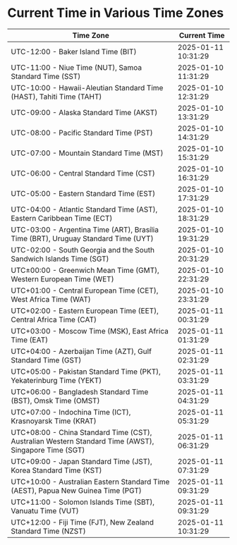 # Current Time in Various Time Zones

| Time Zone | Current Time |
|-----------|--------------|
| UTC-12:00 - Baker Island Time (BIT) | 2025-01-11 10:31:29 |
| UTC-11:00 - Niue Time (NUT), Samoa Standard Time (SST) | 2025-01-10 11:31:29 |
| UTC-10:00 - Hawaii-Aleutian Standard Time (HAST), Tahiti Time (TAHT) | 2025-01-10 12:31:29 |
| UTC-09:00 - Alaska Standard Time (AKST) | 2025-01-10 13:31:29 |
| UTC-08:00 - Pacific Standard Time (PST) | 2025-01-10 14:31:29 |
| UTC-07:00 - Mountain Standard Time (MST) | 2025-01-10 15:31:29 |
| UTC-06:00 - Central Standard Time (CST) | 2025-01-10 16:31:29 |
| UTC-05:00 - Eastern Standard Time (EST) | 2025-01-10 17:31:29 |
| UTC-04:00 - Atlantic Standard Time (AST), Eastern Caribbean Time (ECT) | 2025-01-10 18:31:29 |
| UTC-03:00 - Argentina Time (ART), Brasília Time (BRT), Uruguay Standard Time (UYT) | 2025-01-10 19:31:29 |
| UTC-02:00 - South Georgia and the South Sandwich Islands Time (SGT) | 2025-01-10 20:31:29 |
| UTC±00:00 - Greenwich Mean Time (GMT), Western European Time (WET) | 2025-01-10 22:31:29 |
| UTC+01:00 - Central European Time (CET), West Africa Time (WAT) | 2025-01-10 23:31:29 |
| UTC+02:00 - Eastern European Time (EET), Central Africa Time (CAT) | 2025-01-11 00:31:29 |
| UTC+03:00 - Moscow Time (MSK), East Africa Time (EAT) | 2025-01-11 01:31:29 |
| UTC+04:00 - Azerbaijan Time (AZT), Gulf Standard Time (GST) | 2025-01-11 02:31:29 |
| UTC+05:00 - Pakistan Standard Time (PKT), Yekaterinburg Time (YEKT) | 2025-01-11 03:31:29 |
| UTC+06:00 - Bangladesh Standard Time (BST), Omsk Time (OMST) | 2025-01-11 04:31:29 |
| UTC+07:00 - Indochina Time (ICT), Krasnoyarsk Time (KRAT) | 2025-01-11 05:31:29 |
| UTC+08:00 - China Standard Time (CST), Australian Western Standard Time (AWST), Singapore Time (SGT) | 2025-01-11 06:31:29 |
| UTC+09:00 - Japan Standard Time (JST), Korea Standard Time (KST) | 2025-01-11 07:31:29 |
| UTC+10:00 - Australian Eastern Standard Time (AEST), Papua New Guinea Time (PGT) | 2025-01-11 09:31:29 |
| UTC+11:00 - Solomon Islands Time (SBT), Vanuatu Time (VUT) | 2025-01-11 09:31:29 |
| UTC+12:00 - Fiji Time (FJT), New Zealand Standard Time (NZST) | 2025-01-11 10:31:29 |

